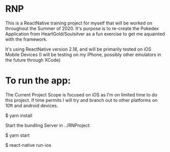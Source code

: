 # RNP

This is a ReactNative training project for myself that will be worked on throughout the Summer of 2020.
It's purpose is to re-create the Pokedex Application from HeartGold/Soulsilver as a fun exercise to get me aquainted with the framework.

It's using ReactNative version 2.18, and will be primarily tested on iOS Mobile Devices (I will be testing on my iPhone, possibly other emulators in the future through XCode) 

# To run the app:
The Current Project Scope is focused on iOS as I'm on limited time to do this project. If time permits I will try and branch out to other platforms on 10ft and android devices.


$ yarn install

Start the bundling Server in ../RNProject:

$ yarn start

$ react-native run-ios
